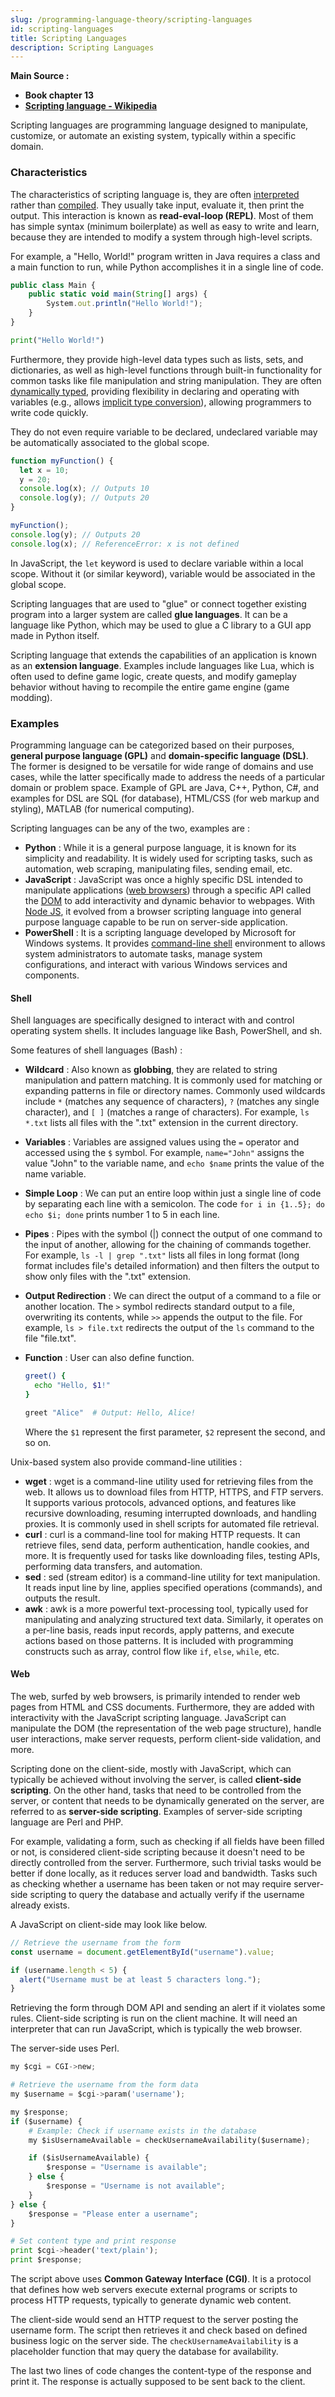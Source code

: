 ```yaml
---
slug: /programming-language-theory/scripting-languages
id: scripting-languages
title: Scripting Languages
description: Scripting Languages
---
```


**Main Source :**

- **Book chapter 13**
- **[Scripting language - Wikipedia](https://en.wikipedia.org/wiki/Scripting_language)**

Scripting languages are programming language designed to manipulate, customize, or automate an existing system, typically within a specific domain.

### Characteristics

The characteristics of scripting language is, they are often [interpreted](/computer-and-programming-fundamentals/interpreter) rather than [compiled](/computer-and-programming-fundamentals/compilation). They usually take input, evaluate it, then print the output. This interaction is known as **read-eval-loop (REPL)**. Most of them has simple syntax (minimum boilerplate) as well as easy to write and learn, because they are intended to modify a system through high-level scripts.

For example, a "Hello, World!" program written in Java requires a class and a main function to run, while Python accomplishes it in a single line of code.

```javascript
public class Main {
    public static void main(String[] args) {
        System.out.println("Hello World!");
    }
}
```

```python
print("Hello World!")
```

Furthermore, they provide high-level data types such as lists, sets, and dictionaries, as well as high-level functions through built-in functionality for common tasks like file manipulation and string manipulation. They are often [dynamically typed](/programming-language-theory/data-types#type-systems), providing flexibility in declaring and operating with variables (e.g., allows [implicit type conversion](/programming-language-theory/data-types#type-conversion)), allowing programmers to write code quickly.

They do not even require variable to be declared, undeclared variable may be automatically associated to the global scope.

```javascript
function myFunction() {
  let x = 10;
  y = 20;
  console.log(x); // Outputs 10
  console.log(y); // Outputs 20
}

myFunction();
console.log(y); // Outputs 20
console.log(x); // ReferenceError: x is not defined
```

In JavaScript, the `let` keyword is used to declare variable within a local scope. Without it (or similar keyword), variable would be associated in the global scope.

Scripting languages that are used to "glue" or connect together existing program into a larger system are called **glue languages**. It can be a language like Python, which may be used to glue a C library to a GUI app made in Python itself.

Scripting language that extends the capabilities of an application is known as an **extension language**. Examples include languages like Lua, which is often used to define game logic, create quests, and modify gameplay behavior without having to recompile the entire game engine (game modding).

### Examples

Programming language can be categorized based on their purposes, **general purpose language (GPL)** and **domain-specific language (DSL)**. The former is designed to be versatile for wide range of domains and use cases, while the latter specifically made to address the needs of a particular domain or problem space. Example of GPL are Java, C++, Python, C#, and examples for DSL are SQL (for database), HTML/CSS (for web markup and styling), MATLAB (for numerical computing).

Scripting languages can be any of the two, examples are :

- **Python** : While it is a general purpose language, it is known for its simplicity and readability. It is widely used for scripting tasks, such as automation, web scraping, manipulating files, sending email, etc.
- **JavaScript** : JavaScript was once a highly specific DSL intended to manipulate applications ([web browsers](/frontend-web-development/web-browser)) through a specific API called the [DOM](/frontend-web-development/html-dom) to add interactivity and dynamic behavior to webpages. With [Node JS](/frontend-web-development/node-js), it evolved from a browser scripting language into general purpose language capable to be run on server-side application.
- **PowerShell** : It is a scripting language developed by Microsoft for Windows systems. It provides [command-line shell](/computer-and-programming-fundamentals/computer-and-programming-terminology#command-line-command-prompt-shell-bash-terminal-console) environment to allows system administrators to automate tasks, manage system configurations, and interact with various Windows services and components.

#### Shell

Shell languages are specifically designed to interact with and control operating system shells. It includes language like Bash, PowerShell, and sh.

Some features of shell languages (Bash) :

- **Wildcard** : Also known as **globbing**, they are related to string manipulation and pattern matching. It is commonly used for matching or expanding patterns in file or directory names. Commonly used wildcards include `*` (matches any sequence of characters), `?` (matches any single character), and `[ ]` (matches a range of characters). For example, `ls *.txt` lists all files with the ".txt" extension in the current directory.
- **Variables** : Variables are assigned values using the `=` operator and accessed using the `$` symbol. For example, `name="John"` assigns the value "John" to the variable name, and `echo $name` prints the value of the name variable.
- **Simple Loop** : We can put an entire loop within just a single line of code by separating each line with a semicolon. The code `for i in {1..5}; do echo $i; done` prints number 1 to 5 in each line.
- **Pipes** : Pipes with the symbol (|) connect the output of one command to the input of another, allowing for the chaining of commands together. For example, `ls -l | grep ".txt"` lists all files in long format (long format includes file's detailed information) and then filters the output to show only files with the ".txt" extension.
- **Output Redirection** : We can direct the output of a command to a file or another location. The `>` symbol redirects standard output to a file, overwriting its contents, while `>>` appends the output to the file. For example, `ls > file.txt` redirects the output of the `ls` command to the file "file.txt".
- **Function** : User can also define function.

  ```bash
  greet() {
    echo "Hello, $1!"
  }

  greet "Alice"  # Output: Hello, Alice!
  ```

  Where the `$1` represent the first parameter, `$2` represent the second, and so on.

Unix-based system also provide command-line utilities :

- **wget** : wget is a command-line utility used for retrieving files from the web. It allows us to download files from HTTP, HTTPS, and FTP servers. It supports various protocols, advanced options, and features like recursive downloading, resuming interrupted downloads, and handling proxies. It is commonly used in shell scripts for automated file retrieval.
- **curl** : curl is a command-line tool for making HTTP requests. It can retrieve files, send data, perform authentication, handle cookies, and more. It is frequently used for tasks like downloading files, testing APIs, performing data transfers, and automation.
- **sed** : sed (stream editor) is a command-line utility for text manipulation. It reads input line by line, applies specified operations (commands), and outputs the result.
- **awk** : awk is a more powerful text-processing tool, typically used for manipulating and analyzing structured text data. Similarly, it operates on a per-line basis, reads input records, apply patterns, and execute actions based on those patterns. It is included with programming constructs such as array, control flow like `if`, `else`, `while`, etc.

#### Web

The web, surfed by web browsers, is primarily intended to render web pages from HTML and CSS documents. Furthermore, they are added with interactivity with the JavaScript scripting language. JavaScript can manipulate the DOM (the representation of the web page structure), handle user interactions, make server requests, perform client-side validation, and more.

Scripting done on the client-side, mostly with JavaScript, which can typically be achieved without involving the server, is called **client-side scripting**. On the other hand, tasks that need to be controlled from the server, or content that needs to be dynamically generated on the server, are referred to as **server-side scripting**. Examples of server-side scripting language are Perl and PHP.

For example, validating a form, such as checking if all fields have been filled or not, is considered client-side scripting because it doesn't need to be directly controlled from the server. Furthermore, such trivial tasks would be better if done locally, as it reduces server load and bandwidth. Tasks such as checking whether a username has been taken or not may require server-side scripting to query the database and actually verify if the username already exists.

A JavaScript on client-side may look like below.

```javascript
// Retrieve the username from the form
const username = document.getElementById("username").value;

if (username.length < 5) {
  alert("Username must be at least 5 characters long.");
}
```

Retrieving the form through DOM API and sending an alert if it violates some rules. Client-side scripting is run on the client machine. It will need an interpreter that can run JavaScript, which is typically the web browser.

The server-side uses Perl.

```python
my $cgi = CGI->new;

# Retrieve the username from the form data
my $username = $cgi->param('username');

my $response;
if ($username) {
    # Example: Check if username exists in the database
    my $isUsernameAvailable = checkUsernameAvailability($username);

    if ($isUsernameAvailable) {
        $response = "Username is available";
    } else {
        $response = "Username is not available";
    }
} else {
    $response = "Please enter a username";
}

# Set content type and print response
print $cgi->header('text/plain');
print $response;
```

The script above uses **Common Gateway Interface (CGI)**. It is a protocol that defines how web servers execute external programs or scripts to process HTTP requests, typically to generate dynamic web content.

The client-side would send an HTTP request to the server posting the username form. The script then retrieves it and check based on defined business logic on the server side. The `checkUsernameAvailability` is a placeholder function that may query the database for availability.

The last two lines of code changes the content-type of the response and print it. The response is actually supposed to be sent back to the client.

